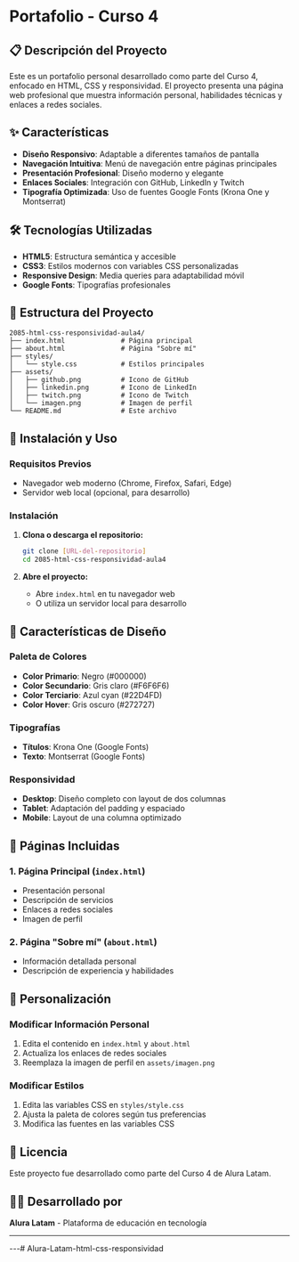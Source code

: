 # Portafolio - Curso 4

## 📋 Descripción del Proyecto

Este es un portafolio personal desarrollado como parte del Curso 4, enfocado en HTML, CSS y responsividad. El proyecto presenta una página web profesional que muestra información personal, habilidades técnicas y enlaces a redes sociales.

## ✨ Características

- **Diseño Responsivo**: Adaptable a diferentes tamaños de pantalla
- **Navegación Intuitiva**: Menú de navegación entre páginas principales
- **Presentación Profesional**: Diseño moderno y elegante
- **Enlaces Sociales**: Integración con GitHub, LinkedIn y Twitch
- **Tipografía Optimizada**: Uso de fuentes Google Fonts (Krona One y Montserrat)

## 🛠️ Tecnologías Utilizadas

- **HTML5**: Estructura semántica y accesible
- **CSS3**: Estilos modernos con variables CSS personalizadas
- **Responsive Design**: Media queries para adaptabilidad móvil
- **Google Fonts**: Tipografías profesionales

## 📁 Estructura del Proyecto

```
2085-html-css-responsividad-aula4/
├── index.html              # Página principal
├── about.html              # Página "Sobre mí"
├── styles/
│   └── style.css           # Estilos principales
├── assets/
│   ├── github.png          # Icono de GitHub
│   ├── linkedin.png        # Icono de LinkedIn
│   ├── twitch.png          # Icono de Twitch
│   └── imagen.png          # Imagen de perfil
└── README.md               # Este archivo
```

## 🚀 Instalación y Uso

### Requisitos Previos
- Navegador web moderno (Chrome, Firefox, Safari, Edge)
- Servidor web local (opcional, para desarrollo)

### Instalación

1. **Clona o descarga el repositorio:**
   ```bash
   git clone [URL-del-repositorio]
   cd 2085-html-css-responsividad-aula4
   ```

2. **Abre el proyecto:**
   - Abre `index.html` en tu navegador web
   - O utiliza un servidor local para desarrollo

## 🎨 Características de Diseño

### Paleta de Colores
- **Color Primario**: Negro (#000000)
- **Color Secundario**: Gris claro (#F6F6F6)
- **Color Terciario**: Azul cyan (#22D4FD)
- **Color Hover**: Gris oscuro (#272727)

### Tipografías
- **Títulos**: Krona One (Google Fonts)
- **Texto**: Montserrat (Google Fonts)

### Responsividad
- **Desktop**: Diseño completo con layout de dos columnas
- **Tablet**: Adaptación del padding y espaciado
- **Mobile**: Layout de una columna optimizado

## 📱 Páginas Incluidas

### 1. Página Principal (`index.html`)
- Presentación personal
- Descripción de servicios
- Enlaces a redes sociales
- Imagen de perfil

### 2. Página "Sobre mí" (`about.html`)
- Información detallada personal
- Descripción de experiencia y habilidades

## 🔧 Personalización

### Modificar Información Personal
1. Edita el contenido en `index.html` y `about.html`
2. Actualiza los enlaces de redes sociales
3. Reemplaza la imagen de perfil en `assets/imagen.png`

### Modificar Estilos
1. Edita las variables CSS en `styles/style.css`
2. Ajusta la paleta de colores según tus preferencias
3. Modifica las fuentes en las variables CSS

## 📄 Licencia

Este proyecto fue desarrollado como parte del Curso 4 de Alura Latam.

## 👨‍💻 Desarrollado por

**Alura Latam** - Plataforma de educación en tecnología


---
---# Alura-Latam-html-css-responsividad
